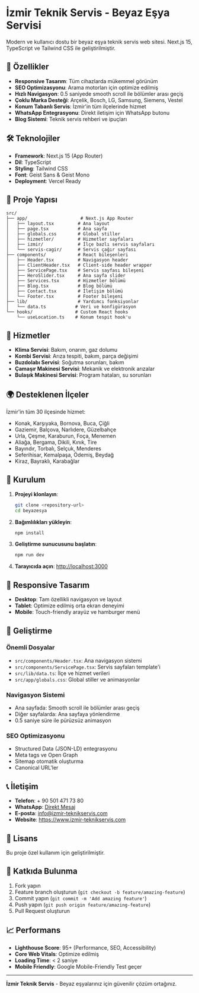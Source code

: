 # İzmir Teknik Servis - Beyaz Eşya Servisi

Modern ve kullanıcı dostu bir beyaz eşya teknik servis web sitesi. Next.js 15, TypeScript ve Tailwind CSS ile geliştirilmiştir.

## 🚀 Özellikler

- **Responsive Tasarım**: Tüm cihazlarda mükemmel görünüm
- **SEO Optimizasyonu**: Arama motorları için optimize edilmiş
- **Hızlı Navigasyon**: 0.5 saniyede smooth scroll ile bölümler arası geçiş
- **Çoklu Marka Desteği**: Arçelik, Bosch, LG, Samsung, Siemens, Vestel
- **Konum Tabanlı Servis**: İzmir'in tüm ilçelerinde hizmet
- **WhatsApp Entegrasyonu**: Direkt iletişim için WhatsApp butonu
- **Blog Sistemi**: Teknik servis rehberi ve ipuçları

## 🛠️ Teknolojiler

- **Framework**: Next.js 15 (App Router)
- **Dil**: TypeScript
- **Styling**: Tailwind CSS
- **Font**: Geist Sans & Geist Mono
- **Deployment**: Vercel Ready

## 📁 Proje Yapısı

```
src/
├── app/                    # Next.js App Router
│   ├── layout.tsx         # Ana layout
│   ├── page.tsx           # Ana sayfa
│   ├── globals.css        # Global stiller
│   ├── hizmetler/         # Hizmetler sayfaları
│   ├── izmir/             # İlçe bazlı servis sayfaları
│   └── servis-cagir/      # Servis çağır sayfası
├── components/            # React bileşenleri
│   ├── Header.tsx         # Navigasyon header
│   ├── ClientHeader.tsx   # Client-side header wrapper
│   ├── ServicePage.tsx    # Servis sayfası bileşeni
│   ├── HeroSlider.tsx     # Ana sayfa slider
│   ├── Services.tsx       # Hizmetler bölümü
│   ├── Blog.tsx           # Blog bölümü
│   ├── Contact.tsx        # İletişim bölümü
│   └── Footer.tsx         # Footer bileşeni
├── lib/                   # Yardımcı fonksiyonlar
│   └── data.ts           # Veri ve konfigürasyon
└── hooks/                # Custom React hooks
    └── useLocation.ts    # Konum tespit hook'u
```

## 🎯 Hizmetler

- **Klima Servisi**: Bakım, onarım, gaz dolumu
- **Kombi Servisi**: Arıza tespiti, bakım, parça değişimi
- **Buzdolabı Servisi**: Soğutma sorunları, bakım
- **Çamaşır Makinesi Servisi**: Mekanik ve elektronik arızalar
- **Bulaşık Makinesi Servisi**: Program hataları, su sorunları

## 🌍 Desteklenen İlçeler

İzmir'in tüm 30 ilçesinde hizmet:
- Konak, Karşıyaka, Bornova, Buca, Çiğli
- Gaziemir, Balçova, Narlıdere, Güzelbahçe
- Urla, Çeşme, Karaburun, Foça, Menemen
- Aliağa, Bergama, Dikili, Kınık, Tire
- Bayındır, Torbalı, Selçuk, Menderes
- Seferihisar, Kemalpaşa, Ödemiş, Beydağ
- Kiraz, Bayraklı, Karabağlar

## 🚀 Kurulum

1. **Projeyi klonlayın**:
   ```bash
   git clone <repository-url>
   cd beyazesya
   ```

2. **Bağımlılıkları yükleyin**:
   ```bash
   npm install
   ```

3. **Geliştirme sunucusunu başlatın**:
   ```bash
   npm run dev
   ```

4. **Tarayıcıda açın**: [http://localhost:3000](http://localhost:3000)

## 📱 Responsive Tasarım

- **Desktop**: Tam özellikli navigasyon ve layout
- **Tablet**: Optimize edilmiş orta ekran deneyimi
- **Mobile**: Touch-friendly arayüz ve hamburger menü

## 🔧 Geliştirme

### Önemli Dosyalar

- `src/components/Header.tsx`: Ana navigasyon sistemi
- `src/components/ServicePage.tsx`: Servis sayfaları template'i
- `src/lib/data.ts`: İlçe ve hizmet verileri
- `src/app/globals.css`: Global stiller ve animasyonlar

### Navigasyon Sistemi

- Ana sayfada: Smooth scroll ile bölümler arası geçiş
- Diğer sayfalarda: Ana sayfaya yönlendirme
- 0.5 saniye süre ile pürüzsüz animasyon

### SEO Optimizasyonu

- Structured Data (JSON-LD) entegrasyonu
- Meta tags ve Open Graph
- Sitemap otomatik oluşturma
- Canonical URL'ler

## 📞 İletişim

- **Telefon**: + 90 501 471 73 80
- **WhatsApp**: [Direkt Mesaj](https://wa.me/905014717380)
- **E-posta**: info@izmir-teknikservis.com
- **Website**: https://www.izmir-teknikservis.com

## 📄 Lisans

Bu proje özel kullanım için geliştirilmiştir.

## 🤝 Katkıda Bulunma

1. Fork yapın
2. Feature branch oluşturun (`git checkout -b feature/amazing-feature`)
3. Commit yapın (`git commit -m 'Add amazing feature'`)
4. Push yapın (`git push origin feature/amazing-feature`)
5. Pull Request oluşturun

## 📈 Performans

- **Lighthouse Score**: 95+ (Performance, SEO, Accessibility)
- **Core Web Vitals**: Optimize edilmiş
- **Loading Time**: < 2 saniye
- **Mobile Friendly**: Google Mobile-Friendly Test geçer

---

**İzmir Teknik Servis** - Beyaz eşyalarınız için güvenilir çözüm ortağınız.